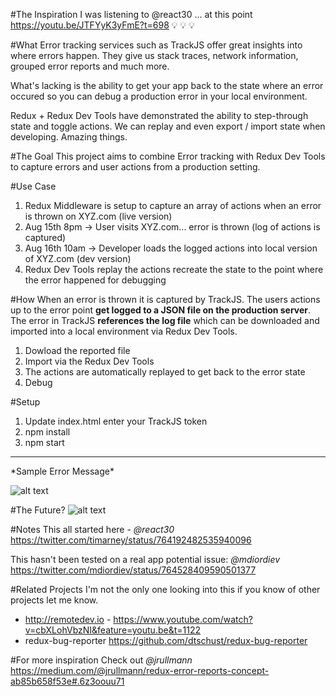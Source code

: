 #The Inspiration
I was listening to @react30 ... at this point https://youtu.be/JTFYyK3yFmE?t=698 :bulb: :bulb: :bulb:

#What
Error tracking services such as TrackJS offer great insights into where errors happen.  They give us stack traces, network information, grouped error reports and much more.

What's lacking is the ability to get your app back to the state where an error occured so you can debug a production error in your local environment.

Redux + Redux Dev Tools have demonstrated the ability to step-through state and toggle actions. We can replay and even export / import state when developing.  Amazing things.

#The Goal
This project aims to combine Error tracking with Redux Dev Tools to capture errors and user actions from a production setting.  

#Use Case
1. Redux Middleware is setup to capture an array of actions when an error is thrown on XYZ.com (live version)
2. Aug 15th 8pm -> User visits XYZ.com... error is thrown (log of actions is captured)
3. Aug 16th 10am -> Developer loads the logged actions into local version of XYZ.com (dev version) 
4. Redux Dev Tools replay the actions recreate the state to the point where the error happened for debugging

#How
When an error is thrown it is captured by TrackJS. The users actions up to the error point **get logged to a JSON file on the production server**. The error in TrackJS **references the log file** which can be downloaded and imported into a local environment via Redux Dev Tools.

1. Dowload the reported file
2. Import via the Redux Dev Tools
3. The actions are automatically replayed to get back to the error state
4. Debug

#Setup
1. Update index.html enter your TrackJS token
2. npm install
3. npm start

<hr>
*Sample Error Message*

![alt text](https://github.com/timarney/redux-trackjs-logger/blob/master/images/error-log.png "Error Message")

#The Future?
![alt text](http://demo.line37.com/images/dev-tools.png "Idea")


#Notes
This all started here - *@react30* https://twitter.com/timarney/status/764192482535940096

This hasn't been tested on a real app potential issue: *@mdiordiev* https://twitter.com/mdiordiev/status/764528409590501377

#Related Projects
I'm not the only one looking into this if you know of other projects let me know.

* http://remotedev.io - https://www.youtube.com/watch?v=cbXLohVbzNI&feature=youtu.be&t=1122
* redux-bug-reporter https://github.com/dtschust/redux-bug-reporter 

#For more inspiration 
Check out *@jrullmann* https://medium.com/@jrullmann/redux-error-reports-concept-ab85b658f53e#.6z3oouu71


